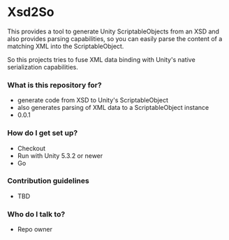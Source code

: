 # Xsd2So #

This provides a tool to generate Unity ScriptableObjects from an XSD and also provides parsing capabilities, so you can easily parse the content of a matching XML into the ScriptableObject.

So this projects tries to fuse XML data binding with Unity's native serialization capabilities.

### What is this repository for? ###

* generate code from XSD to Unity's ScriptableObject
* also generates parsing of XML data to a ScriptableObject instance
* 0.0.1

### How do I get set up? ###

* Checkout
* Run with Unity 5.3.2 or newer
* Go

### Contribution guidelines ###

* TBD

### Who do I talk to? ###

* Repo owner
